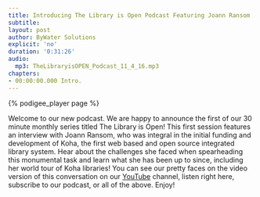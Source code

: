 ```yaml
---
title: Introducing The Library is Open Podcast Featuring Joann Ransom
subtitle:
layout: post
author: ByWater Solutions
explicit: 'no'
duration: '0:31:26'
audio:
  mp3: TheLibraryisOPEN_Podcast_11_4_16.mp3
chapters:
- 00:00:00.000 Intro.
---
```


{% podigee_player page %}

Welcome to our new podcast. We are happy to announce the first of our 30 minute monthly series titled The Library is Open! This first session features an interview with Joann Ransom, who was integral in the initial funding and development of Koha, the first web based and open source integrated library system. Hear about the challenges she faced when spearheading this monumental task and learn what she has been up to since, including her world tour of Koha libraries! You can see our pretty faces on the video version of this conversation on our [YouTube](https://www.youtube.com/user/bywatersolutions) channel, listen right here, subscribe to our podcast, or all of the above. Enjoy!
